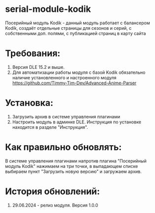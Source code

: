 # serial-module-kodik
Посерийный модуль Kodik - данный модуль работает с балансером Kodik, создаёт отдельные страницы для сезонов и серий, с собственными доп. полями, с публикацией страниц в карту сайта

# Требования:
1. Версия DLE 15.2 и выше.
2. Для автоматизации работы модуля с базой Kodik обязательно наличие установленного и настроенного модуля https://github.com/Timmy-Tim-Dev/Advanced-Anime-Parser

# Установка:
1. Загрузить архив в системе управления плагинами
2. Настроить модуль в админке DLE. Инструкция по установке находится в разделе "Инструкция".

# Как правильно обновлять:
В системе управления плагинами напротив плагина "Посерийный модуль Kodik" нажимаем на три точки, в выпадающем списке выбираем пункт "Загрузить новую версию" и загружаем архив.

# История обновлений:
1. 29.06.2024 - релиз модуля. Версия 1.0.0
